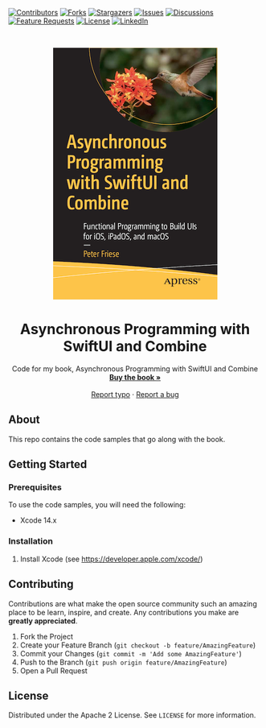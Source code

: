 <!-- PROJECT SHIELDS -->
[![Contributors][contributors-shield]][contributors-url]
[![Forks][forks-shield]][forks-url]
[![Stargazers][stars-shield]][stars-url]
[![Issues][issues-shield]][issues-url]
[![Discussions][discussions-shield]][discussions-url]
[![Feature Requests][featurerequest-shield]][featurerequest-url]
[![License][license-shield]][license-url]
[![LinkedIn][linkedin-shield]][linkedin-url]

<!-- PROJECT LOGO -->
<br />
<p align="center">
  <a href="https://github.com/peterfriese/Asynchronous-Programming-with-SwiftUI-and-Combine">
    <img src="images/9781484285718-L.png" alt="Logo">
  </a>

  <h1 align="center">Asynchronous Programming with SwiftUI and Combine</h1>

  <p align="center">
    Code for my book, Asynchronous Programming with SwiftUI and Combine
    <br />
    <a href="https://www.amazon.com/Asynchronous-Programming-SwiftUI-Combine-Functional/dp/1484285719/"><strong>Buy the book »</strong></a>
    <br />
    <br />
    <a href="https://github.com/peterfriese/Asynchronous-Programming-with-SwiftUI-and-Combine/issues/new?assignees=peterfriese&labels=typo&template=typo.md&title=%5BTYPO%5D">Report typo</a>
    ·
    <a href="https://github.com/peterfriese/Asynchronous-Programming-with-SwiftUI-and-Combine/issues/new?assignees=peterfriese&labels=&template=bug_report.md&title=">Report a bug</a>
  </p>
</p>


<!-- ABOUT THE PROJECT -->
## About

This repo contains the code samples that go along with the book.


<!-- GETTING STARTED -->
## Getting Started

### Prerequisites

To use the code samples, you will need the following:
* Xcode 14.x

### Installation

1. Install Xcode (see https://developer.apple.com/xcode/)

<!-- CONTRIBUTING -->
## Contributing

Contributions are what make the open source community such an amazing place to be learn, inspire, and create. Any contributions you make are **greatly appreciated**.

1. Fork the Project
2. Create your Feature Branch (`git checkout -b feature/AmazingFeature`)
3. Commit your Changes (`git commit -m 'Add some AmazingFeature'`)
4. Push to the Branch (`git push origin feature/AmazingFeature`)
5. Open a Pull Request



<!-- LICENSE -->
## License

Distributed under the Apache 2 License. See `LICENSE` for more information.

<!-- MARKDOWN LINKS & IMAGES -->
<!-- https://www.markdownguide.org/basic-syntax/#reference-style-links -->
[contributors-shield]: https://img.shields.io/github/contributors/peterfriese/Asynchronous-Programming-with-SwiftUI-and-Combine.svg?style=flat-square
[contributors-url]: https://github.com/peterfriese/Asynchronous-Programming-with-SwiftUI-and-Combine/graphs/contributors
[forks-shield]: https://img.shields.io/github/forks/peterfriese/Asynchronous-Programming-with-SwiftUI-and-Combine.svg?style=flat-square
[forks-url]: https://github.com/peterfriese/Asynchronous-Programming-with-SwiftUI-and-Combine/network/members
[stars-shield]: https://img.shields.io/github/stars/peterfriese/Asynchronous-Programming-with-SwiftUI-and-Combine.svg?style=flat-square
[stars-url]: https://github.com/peterfriese/Asynchronous-Programming-with-SwiftUI-and-Combine/stargazers
[issues-shield]: https://img.shields.io/github/issues/peterfriese/Asynchronous-Programming-with-SwiftUI-and-Combine.svg?style=flat-square
[issues-url]: https://github.com/peterfriese/Asynchronous-Programming-with-SwiftUI-and-Combine/issues
[license-shield]: https://img.shields.io/github/license/peterfriese/Asynchronous-Programming-with-SwiftUI-and-Combine.svg?style=flat-square
[license-url]: https://github.com/peterfriese/Asynchronous-Programming-with-SwiftUI-and-Combine/blob/master/LICENSE.txt

[linkedin-shield]: https://img.shields.io/badge/-LinkedIn-black.svg?style=flat-square&logo=linkedin&colorB=555
[linkedin-url]: https://www.linkedin.com/in/peterfriese
[product-screenshot]: images/screenshot.png

[swift-shield]: https://img.shields.io/badge/swift-5.3-FA7343?logo=swift&color=FA7343&style=flat-square
[swift-url]: https://swift.org

[xcode-shield]: https://img.shields.io/badge/xcode-12.5_beta-1575F9?logo=Xcode&style=flat-square
[xcode-url]: https://developer.apple.com/xcode/

[featurerequest-url]: https://github.com/peterfriese/Asynchronous-Programming-with-SwiftUI-and-Combine/issues/new?assignees=&labels=type%3A+feature+request&template=feature_request.md
[featurerequest-shield]: https://img.shields.io/github/issues/peterfriese/Asynchronous-Programming-with-SwiftUI-and-Combine/feature-request?logo=github&style=flat-square
[discussions-url]: https://github.com/peterfriese/Asynchronous-Programming-with-SwiftUI-and-Combine/discussions
[discussions-shield]: https://img.shields.io/badge/discussions-brightgreen?logo=github&style=flat-square
